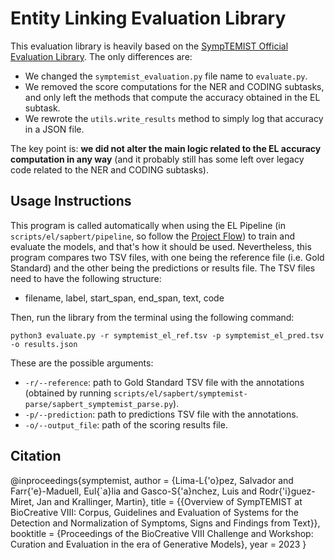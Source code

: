 # Entity Linking Evaluation Library

This evaluation library is heavily based on the [SympTEMIST Official Evaluation Library](https://github.com/nlp4bia-bsc/symptemist_evaluation_library). The only differences are:
- We changed the `symptemist_evaluation.py` file name to `evaluate.py`.
- We removed the score computations for the NER and CODING subtasks, and only left the methods that compute the accuracy obtained in the EL subtask.
- We rewrote the `utils.write_results` method to simply log that accuracy in a JSON file.

The key point is: **we did not alter the main logic related to the EL accuracy computation in any way** (and it probably still has some left over legacy code related to the NER and CODING subtasks).

## Usage Instructions

This program is called automatically when using the EL Pipeline (in `scripts/el/sapbert/pipeline`, so follow the [Project Flow](../../README.md#project-flow)) to train and evaluate the models, and that's how it should be used. Nevertheless, this program compares two TSV files, with one being the reference file (i.e. Gold Standard) and the other being the predictions or results file. The TSV files need to have the following structure:

- filename, label, start_span, end_span, text, code

Then, run the library from the terminal using the following command:

```commandline
python3 evaluate.py -r symptemist_el_ref.tsv -p symptemist_el_pred.tsv -o results.json
```

These are the possible arguments:

+ ```-r/--reference```: path to Gold Standard TSV file with the annotations (obtained by running `scripts/el/sapbert/symptemist-parse/sapbert_symptemist_parse.py`).
+ ```-p/--prediction```: path to predictions TSV file with the annotations.
+ ```-o/--output_file```: path of the scoring results file.

## Citation

@inproceedings{symptemist,
  author       = {Lima-L{\'o}pez, Salvador and Farr{\'e}-Maduell, Eul{\`a}lia and Gasco-S{\'a}nchez, Luis and Rodr{\'i}guez-Miret, Jan and Krallinger, Martin},
  title        = {{Overview of SympTEMIST at BioCreative VIII: Corpus, Guidelines and Evaluation of Systems for the Detection and Normalization of Symptoms, Signs and Findings from Text}},
  booktitle    = {Proceedings of the BioCreative VIII Challenge and Workshop: Curation and Evaluation in the era of Generative Models},
  year         = 2023
}
